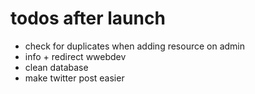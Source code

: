 # todos after launch

- check for duplicates when adding resource on admin
- info + redirect wwebdev
- clean database
- make twitter post easier
